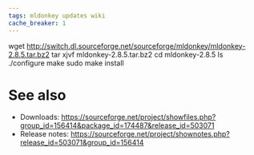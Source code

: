 ```yaml
---
tags: mldonkey updates wiki
cache_breaker: 1
---
```


wget http://switch.dl.sourceforge.net/sourceforge/mldonkey/mldonkey-2.8.5.tar.bz2 tar xjvf mldonkey-2.8.5.tar.bz2 cd mldonkey-2.8.5 ls ./configure make sudo make install

# See also

-   Downloads: <https://sourceforge.net/project/showfiles.php?group_id=156414&package_id=174487&release_id=503071>
-   Release notes: <https://sourceforge.net/project/shownotes.php?release_id=503071&group_id=156414>
